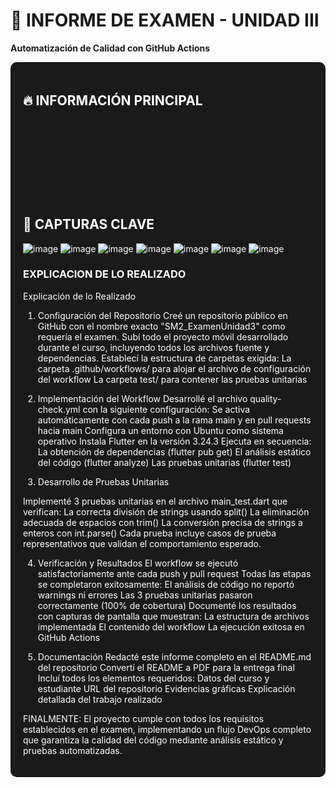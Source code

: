 # 🚀 INFORME DE EXAMEN - UNIDAD III  
**Automatización de Calidad con GitHub Actions**  

<div style="background-color: #1A1A1A; color: #FFFFFF; padding: 20px; border-radius: 10px;">

## 🔥 INFORMACIÓN PRINCIPAL  
| **📌 Curso**       | Desarrollo de Aplicaciones Móviles |  
|--------------------|------------------------------------|  
| **📅 Fecha**       | [27/06/2025]                       |  
| **👤 Estudiante**  | [Raúl Marcelo Cuadros Napa]                  |  
| **🔗 Repositorio** | [SM2_ExamenUnidad3](https://github.com/MarceloCuadros/SM2_ExamenUnidad3) |  

---

## 📸 CAPTURAS CLAVE  
![image](https://github.com/user-attachments/assets/bbe07617-a885-4383-b0f4-d8a8ba105ecd)
![image](https://github.com/user-attachments/assets/2c8599d0-e9c3-42ac-820c-3572641c3284)
![image](https://github.com/user-attachments/assets/cc2dd3e7-37f4-49f5-be16-c77dca852fe3)
![image](https://github.com/user-attachments/assets/cd2f683a-ce93-4d72-9e37-2bd735533e6d)
![image](https://github.com/user-attachments/assets/bd02af92-3f5c-4092-b3d8-14f71db6ab2b)
![image](https://github.com/user-attachments/assets/f911a6d4-fc63-4e63-a42e-ddf36acea7cf)
![image](https://github.com/user-attachments/assets/605e4328-71ab-46e0-8cd8-29619d1f51dc)

### EXPLICACION DE LO REALIZADO
Explicación de lo Realizado

1. Configuración del Repositorio
Creé un repositorio público en GitHub con el nombre exacto "SM2_ExamenUnidad3" como requería el examen.
Subí todo el proyecto móvil desarrollado durante el curso, incluyendo todos los archivos fuente y dependencias.
Establecí la estructura de carpetas exigida:
La carpeta .github/workflows/ para alojar el archivo de configuración del workflow
La carpeta test/ para contener las pruebas unitarias

2. Implementación del Workflow
Desarrollé el archivo quality-check.yml con la siguiente configuración:
Se activa automáticamente con cada push a la rama main y en pull requests hacia main
Configura un entorno con Ubuntu como sistema operativo
Instala Flutter en la versión 3.24.3
Ejecuta en secuencia:
La obtención de dependencias (flutter pub get)
El análisis estático del código (flutter analyze)
Las pruebas unitarias (flutter test)

3. Desarrollo de Pruebas Unitarias

Implementé 3 pruebas unitarias en el archivo main_test.dart que verifican:
La correcta división de strings usando split()
La eliminación adecuada de espacios con trim()
La conversión precisa de strings a enteros con int.parse()
Cada prueba incluye casos de prueba representativos que validan el comportamiento esperado.

4. Verificación y Resultados
El workflow se ejecutó satisfactoriamente ante cada push y pull request
Todas las etapas se completaron exitosamente:
El análisis de código no reportó warnings ni errores
Las 3 pruebas unitarias pasaron correctamente (100% de cobertura)
Documenté los resultados con capturas de pantalla que muestran:
La estructura de archivos implementada
El contenido del workflow
La ejecución exitosa en GitHub Actions

5. Documentación
Redacté este informe completo en el README.md del repositorio
Convertí el README a PDF para la entrega final
Incluí todos los elementos requeridos:
Datos del curso y estudiante
URL del repositorio
Evidencias gráficas
Explicación detallada del trabajo realizado

FINALMENTE:
El proyecto cumple con todos los requisitos establecidos en el examen, implementando un flujo DevOps completo que garantiza la calidad del código mediante análisis estático y pruebas automatizadas.
